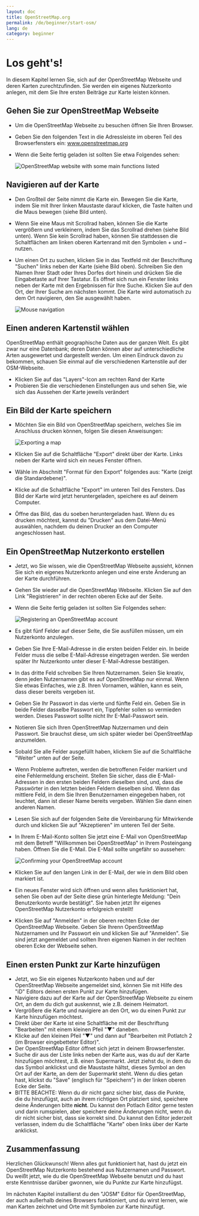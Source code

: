 ```yaml
---
layout: doc
title: OpenStreetMap.org
permalink: /de/beginner/start-osm/
lang: de
category: beginner
---
```


Los geht's!
===========

In diesem Kapitel lernen Sie, sich auf der OpenStreetMap Webseite 
und deren Karten zurechtzufinden. Sie werden ein
eigenes Nutzerkonto anlegen, mit dem Sie Ihre ersten Beiträge 
zur Karte leisten können.

Gehen Sie zur OpenStreetMap Webseite
------------------------------------

-   Um die OpenStreetMap Webseite zu besuchen öffnen Sie Ihren Browser.
-   Geben Sie den folgenden Text in die Adressleiste im oberen Teil des 
    Browserfensters ein: www.openstreetmap.org
-   Wenn die Seite fertig geladen ist sollten Sie etwa Folgendes sehen:

    ![OpenStreetMap website with some main functions listed][]

Navigieren auf der Karte
------------------------

-   Den Großteil der Seite nimmt die Karte ein. Bewegen Sie die Karte, indem 
    Sie mit Ihrer linken Maustaste darauf klicken, die Taste halten und
    die Maus bewegen (siehe Bild unten).
-   Wenn Sie eine Maus mit Scrollrad haben, können Sie die Karte
    vergrößern und verkleinern, indem Sie das Scrollrad drehen (siehe 
    Bild unten). Wenn Sie kein Scrollrad haben, können Sie stattdessen die 
    Schaltflächen am linken oberen Kartenrand mit den Symbolen + und – 
    nutzen.
-   Um einen Ort zu suchen, klicken Sie in das Textfeld mit der Beschriftung
    "Suchen" links neben der Karte (siehe Bild oben). Schreiben Sie den
    Namen Ihrer Stadt oder Ihres Dorfes dort hinein und drücken Sie die 
    Eingabetaste auf Ihrer Tastatur. Es öffnet sich nun ein Fenster 
    links neben der Karte mit den Ergebnissen für Ihre Suche. Klicken Sie auf den
    Ort, der Ihrer Suche am nächsten kommt. Die Karte wird automatisch
    zu dem Ort navigieren, den Sie ausgewählt haben.

    ![Mouse navigation][]
    
Einen anderen Kartenstil wählen
-------------------------------

OpenStreetMap enthält geographische Daten aus der ganzen Welt. Es gibt zwar nur eine Datenbank; deren Daten können aber auf unterschiedliche Arten ausgewertet und dargestellt werden. Um einen Eindruck davon zu bekommen, schauen Sie einmal auf die verschiedenen Kartenstile auf der OSM-Webseite.

- Klicken Sie auf das "Layers"-Icon am rechten Rand der Karte
- Probieren Sie die verschiedenen Einstellungen aus und sehen Sie, wie sich das Aussehen der Karte jeweils verändert

Ein Bild der Karte speichern
----------------------------

-   Möchten Sie ein Bild von OpenStreetMap speichern, welches Sie im
    Anschluss drucken können, folgen Sie diesen Anweisungen:

    ![Exporting a map][]

-   Klicken Sie auf die Schaltfläche "Export" direkt über der Karte. Links 
    neben der Karte wird sich ein neues Fenster öffnen.
-   Wähle im Abschnitt "Format für den Export" folgendes aus: "Karte 
    (zeigt die Standardebene)".
-   Klicke auf die Schaltfläche "Export" im unteren Teil des Fensters. 
    Das Bild der Karte wird jetzt heruntergeladen, speichere es auf 
    deinem Computer.
-   Öffne das Bild, das du soeben heruntergeladen hast. Wenn du es
    drucken möchtest, kannst du "Drucken" aus dem Datei-Menü auswählen,
    nachdem du deinen Drucker an den Computer angeschlossen hast.

Ein OpenStreetMap Nutzerkonto erstellen
---------------------------------------

-   Jetzt, wo Sie wissen, wie die OpenStreetMap Webseite aussieht, können
    Sie sich ein eigenes Nutzerkonto anlegen und eine erste Änderung 
    an der Karte durchführen.
-   Gehen SIe wieder auf die OpenStreetMap Webseite. Klicken Sie auf den Link
    "Registrieren" in der rechten oberen Ecke auf der Seite.
-   Wenn die Seite fertig geladen ist sollten Sie Folgendes sehen:

    ![Registering an OpenStreetMap account][]

-   Es gibt fünf Felder auf dieser Seite, die Sie ausfüllen müssen, um 
    ein Nutzerkonto anzulegen.
-   Geben Sie Ihre E-Mail-Adresse in die ersten beiden Felder ein. In beide 
    Felder muss die selbe E-Mail-Adresse eingetragen werden. Sie werden 
    später Ihr Nutzerkonto unter dieser E-Mail-Adresse bestätigen.
-   In das dritte Feld schreiben Sie Ihren Nutzernamen. Seien Sie kreativ, 
    denn jeden Nutzernamen gibt es auf OpenStreetMap nur einmal. Wenn 
    Sie etwas Einfaches, wie z.B. Ihren Vornamen, wählen, kann es sein, 
    dass dieser bereits vergeben ist. 
-   Geben Sie Ihr Passwort in das vierte und fünfte Feld ein. Geben Sie in beide
    Felder dasselbe Passwort ein, Tippfehler sollen so vermieden werden.
    Dieses Passwort sollte nicht Ihr E-Mail-Passwort sein.
-   Notieren Sie sich Ihren OpenStreetMap Nutzernamen und dein Passwort. Sie
    brauchst diese, um sich später wieder bei OpenStreetMap anzumelden.
-   Sobald Sie alle Felder ausgefüllt haben, klickem Sie auf die Schaltfläche
    "Weiter" unten auf der Seite.
-   Wenn Probleme auftreten, werden die betroffenen Felder markiert und
    eine Fehlermeldung erscheint. Stellen Sie sicher, dass die E-Mail-
    Adressen in den ersten beiden Feldern dieselben sind, und, dass die
    Passwörter in den letzten beiden Feldern dieselben sind. Wenn das 
    mittlere Feld, in dem Sie Ihren Benutzernamen eingegeben haben, rot 
    leuchtet, dann ist dieser Name bereits vergeben. Wählen Sie dann einen 
    anderen Namen.
-   Lesen Sie sich auf der folgenden Seite die Vereinbarung für Mitwirkende 
    durch und klicken Sie auf "Akzeptieren" im unteren Teil der Seite.
-   In Ihrem E-Mail-Konto sollten Sie jetzt eine
    E-Mail von OpenStreetMap mit dem Betreff "Willkommen bei OpenStreetMap"
    in Ihrem Posteingang haben. Öffnen Sie die E-Mail. Die E-Mail 
    sollte ungefähr so aussehen:

    ![Confirming your OpenStreetMap account][]

-   Klicken Sie auf den langen Link in der E-Mail, der wie in dem Bild oben 
    markiert ist.
-   Ein neues Fenster wird sich öffnen und wenn alles funktioniert hat, 
    sehen Sie oben auf der Seite diese grün hinterlegte Meldung: 
    "Dein Benutzerkonto wurde bestätigt". Sie haben jetzt Ihr 
    eigenes OpenStreetMap Nutzerkonto erfolgreich erstellt!
-   Klicken Sie auf "Anmelden" in der oberen rechten Ecke der OpenStreetMap
    Webseite. Geben Sie Ihrenn OpenStreetMap Nutzernamen und Ihr Passwort 
    ein und klicken Sie auf "Anmelden". Sie sind jetzt angemeldet und sollten
    Ihren eigenen Namen in der rechten oberen Ecke der Webseite sehen.

Einen ersten Punkt zur Karte hinzufügen
---------------------------------------

-   Jetzt, wo Sie ein eigenes Nutzerkonto haben und auf der 
    OpenStreetMap Webseite angemeldet sind, können Sie mit Hilfe des 
    "iD" Editors deinen ersten Punkt zur Karte hinzufügen.
-   Navigiere dazu auf der Karte auf der OpenStreetMap Webseite zu 
    einem Ort, an dem du dich gut auskennst, wie z.B. deinem Heimatort.
-   Vergrößere die Karte und navigiere an den Ort, wo du einen 
    Punkt zur Karte hinzufügen möchtest.
-   Direkt über der Karte ist eine Schaltfläche mit der Beschriftung
    "Bearbeiten" mit einem kleinen Pfeil "▼" daneben.
-   Klicke auf den kleinen Pfeil "▼" und dann auf "Bearbeiten mit 
    Potlatch 2 (im Browser eingebetteter Editor)".
-   Der OpenStreetMap Editor öffnet sich jetzt in deinem Browserfenster.
-   Suche dir aus der Liste links neben der Karte aus, was du auf der
    Karte hinzufügen möchtest, z.B. einen Supermarkt. Jetzt ziehst du,
    in dem du das Symbol anklickst und die Maustaste hältst, dieses 
    Symbol an den Ort auf der Karte, an dem der Supermarkt steht. Wenn
    du dies getan hast, klickst du "Save" (englisch für "Speichern") in
    der linken oberen Ecke der Seite.
-   BITTE BEACHTE: Wenn du dir nicht ganz sicher bist, dass die Punkte,
    die du hinzufügst, auch an ihrem richtigen Ort platziert sind, 
    speichere deine Änderungen bitte __nicht__. Du kannst den Potlach 
    Editor gerne testen und darin rumspielen, aber speichere deine 
    Änderungen nicht, wenn du dir nicht sicher bist, dass sie korrekt
    sind. Du kannst den Editor jederzeit verlassen, indem du die 
    Schaltfläche "Karte" oben links über der Karte anklickst.

Zusammenfassung
---------------

Herzlichen Glückwunsch! Wenn alles gut funktioniert hat, hast du jetzt
ein OpenStreetMap Nutzerkonto bestehend aus Nutzernamen und Passwort.
Du weißt jetzt, wie du die OpenStreetMap Webseite benutzt und du hast
erste Kenntnisse darüber gwonnen, wie du Punkte zur Karte hinzufügst.

Im nächsten Kapitel installierst du den "JOSM" Editor für OpenStreetMap,
der auch außerhalb deines Browsers funktioniert, und du wirst lernen, 
wie man Karten zeichnet und Orte mit Symbolen zur Karte hinzufügt.

[OpenStreetMap website with some main functions listed]: {{site.baseurl}}/images/start_osm_website_de.png
[Mouse navigation]: {{site.baseurl}}/images/start_mouse_de.png
[Exporting a map]: {{site.baseurl}}/images/start_export_de.png
[Registering an OpenStreetMap account]: {{site.baseurl}}/images/start_register_de.png
[Confirming your OpenStreetMap account]: {{site.baseurl}}/images/start_confirm_de.png
